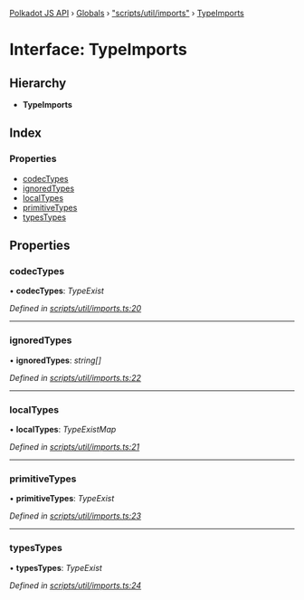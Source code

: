 [Polkadot JS API](../README.md) › [Globals](../globals.md) › ["scripts/util/imports"](../modules/_scripts_util_imports_.md) › [TypeImports](_scripts_util_imports_.typeimports.md)

# Interface: TypeImports

## Hierarchy

* **TypeImports**

## Index

### Properties

* [codecTypes](_scripts_util_imports_.typeimports.md#codectypes)
* [ignoredTypes](_scripts_util_imports_.typeimports.md#ignoredtypes)
* [localTypes](_scripts_util_imports_.typeimports.md#localtypes)
* [primitiveTypes](_scripts_util_imports_.typeimports.md#primitivetypes)
* [typesTypes](_scripts_util_imports_.typeimports.md#typestypes)

## Properties

###  codecTypes

• **codecTypes**: *TypeExist*

*Defined in [scripts/util/imports.ts:20](https://github.com/polkadot-js/api/blob/7cc961f789/packages/types/src/scripts/util/imports.ts#L20)*

___

###  ignoredTypes

• **ignoredTypes**: *string[]*

*Defined in [scripts/util/imports.ts:22](https://github.com/polkadot-js/api/blob/7cc961f789/packages/types/src/scripts/util/imports.ts#L22)*

___

###  localTypes

• **localTypes**: *TypeExistMap*

*Defined in [scripts/util/imports.ts:21](https://github.com/polkadot-js/api/blob/7cc961f789/packages/types/src/scripts/util/imports.ts#L21)*

___

###  primitiveTypes

• **primitiveTypes**: *TypeExist*

*Defined in [scripts/util/imports.ts:23](https://github.com/polkadot-js/api/blob/7cc961f789/packages/types/src/scripts/util/imports.ts#L23)*

___

###  typesTypes

• **typesTypes**: *TypeExist*

*Defined in [scripts/util/imports.ts:24](https://github.com/polkadot-js/api/blob/7cc961f789/packages/types/src/scripts/util/imports.ts#L24)*
